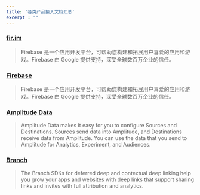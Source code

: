 ```yaml
---
title: '各类产品接入文档汇总'
excerpt : ""
---
```


### [fir.im](https://www.betaqr.com/)

> Firebase 是一个应用开发平台，可帮助您构建和拓展用户喜爱的应用和游戏。Firebase 由 Google 提供支持，深受全球数百万企业的信任。

### [Firebase](https://firebase.google.com/)

> Firebase 是一个应用开发平台，可帮助您构建和拓展用户喜爱的应用和游戏。Firebase 由 Google 提供支持，深受全球数百万企业的信任。

### [Amplitude Data](https://www.docs.developers.amplitude.com/data/)

> Amplitude Data makes it easy for you to configure Sources and Destinations. Sources send data into Amplitude, and Destinations receive data from Amplitude. You can use the data that you send to Amplitude for Analytics, Experiment, and Audiences.

### [Branch](https://help.branch.io/developers-hub/docs/native-sdks-overview)

> The Branch SDKs for deferred deep and contextual deep linking help you grow your apps and websites with deep links that support sharing links and invites with full attribution and analytics.
